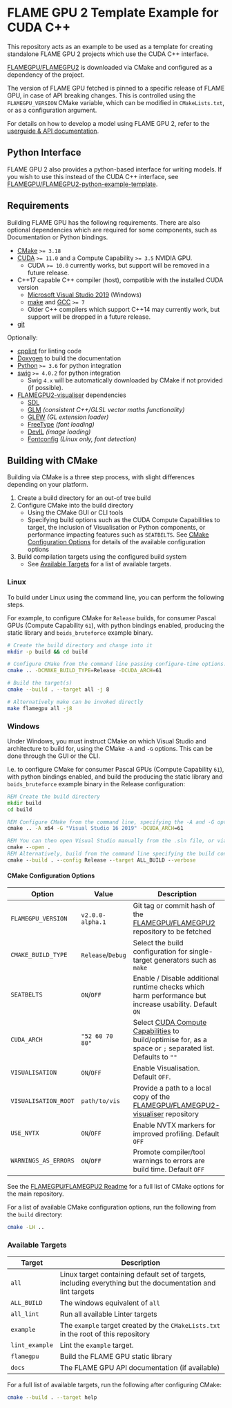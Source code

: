 # FLAME GPU 2 Template Example for CUDA C++

This repository acts as an example to be used as a template for creating standalone FLAME GPU 2 projects which use the CUDA C++ interface.

[FLAMEGPU/FLAMEGPU2](https://github.com/FLAMEGPU/FLAMEGPU2) is downloaded via CMake and configured as a dependency of the project.

The version of FLAME GPU fetched is pinned to a specific release of FLAME GPU, in case of API breaking changes.
This is controlled using the `FLAMEGPU_VERSION` CMake variable, which can be modified in `CMakeLists.txt`, or as a configuration argument.

For details on how to develop a model using FLAME GPU 2, refer to the [userguide & API documentation](https://docs.flamegpu.com/).

## Python Interface

FLAME GPU 2 also provides a python-based interface for writing models. If you wish to use this instead of the CUDA C++ interface, see [FLAMEGPU/FLAMEGPU2-python-example-template](https://github.com/FLAMEGPU/FLAMEGPU2-python-example-template).

## Requirements

Building FLAME GPU has the following requirements. There are also optional dependencies which are required for some components, such as Documentation or Python bindings.

+ [CMake](https://cmake.org/download/) `>= 3.18`
+ [CUDA](https://developer.nvidia.com/cuda-downloads) `>= 11.0` and a Compute Capability `>= 3.5` NVIDIA GPU.
  + CUDA `>= 10.0` currently works, but support will be removed in a future release.
+ C++17 capable C++ compiler (host), compatible with the installed CUDA version
  + [Microsoft Visual Studio 2019](https://visualstudio.microsoft.com/) (Windows)
  + [make](https://www.gnu.org/software/make/) and [GCC](https://gcc.gnu.org/) `>= 7`
  + Older C++ compilers which support C++14 may currently work, but support will be dropped in a future release.
+ [git](https://git-scm.com/)

Optionally:

+ [cpplint](https://github.com/cpplint/cpplint) for linting code
+ [Doxygen](http://www.doxygen.nl/) to build the documentation
+ [Python](https://www.python.org/) `>= 3.6` for python integration
+ [swig](http://www.swig.org/) `>= 4.0.2` for python integration
  + Swig `4.x` will be automatically downloaded by CMake if not provided (if possible).
+ [FLAMEGPU2-visualiser](https://github.com/FLAMEGPU/FLAMEGPU2-visualiser) dependencies
  + [SDL](https://www.libsdl.org/)
  + [GLM](http://glm.g-truc.net/) *(consistent C++/GLSL vector maths functionality)*
  + [GLEW](http://glew.sourceforge.net/) *(GL extension loader)*
  + [FreeType](http://www.freetype.org/)  *(font loading)*
  + [DevIL](http://openil.sourceforge.net/)  *(image loading)*
  + [Fontconfig](https://www.fontconfig.org/)  *(Linux only, font detection)*

## Building with CMake

Building via CMake is a three step process, with slight differences depending on your platform.

1. Create a build directory for an out-of tree build
2. Configure CMake into the build directory
    + Using the CMake GUI or CLI tools
    + Specifying build options such as the CUDA Compute Capabilities to target, the inclusion of Visualisation or Python components, or performance impacting features such as `SEATBELTS`. See [CMake Configuration Options](#CMake-Configuration-Options) for details of the available configuration options
3. Build compilation targets using the configured build system
    + See [Available Targets](#Available-targets) for a list of available targets.

### Linux

To build under Linux using the command line, you can perform the following steps.

For example, to configure CMake for `Release` builds, for consumer Pascal GPUs (Compute Capability `61`), with python bindings enabled, producing the static library and `boids_bruteforce` example binary.

```bash
# Create the build directory and change into it
mkdir -p build && cd build

# Configure CMake from the command line passing configure-time options. 
cmake .. -DCMAKE_BUILD_TYPE=Release -DCUDA_ARCH=61

# Build the target(s)
cmake --build . --target all -j 8

# Alternatively make can be invoked directly
make flamegpu all -j8

```

### Windows

Under Windows, you must instruct CMake on which Visual Studio and architecture to build for, using the CMake `-A` and `-G` options.
This can be done through the GUI or the CLI.

I.e. to configure CMake for consumer Pascal GPUs (Compute Capability `61`), with python bindings enabled, and build the producing the static library and `boids_bruteforce` example binary in the Release configuration:

```cmd
REM Create the build directory 
mkdir build
cd build

REM Configure CMake from the command line, specifying the -A and -G options. Alternatively use the GUI
cmake .. -A x64 -G "Visual Studio 16 2019" -DCUDA_ARCH=61

REM You can then open Visual Studio manually from the .sln file, or via:
cmake --open . 
REM Alternatively, build from the command line specifying the build configuration
cmake --build . --config Release --target ALL_BUILD --verbose
```

#### CMake Configuration Options

| Option                   | Value             | Description                                                                                                |
| ------------------------ | ----------------- | ---------------------------------------------------------------------------------------------------------- |
| `FLAMEGPU_VERSION`       | `v2.0.0-alpha.1`  | Git tag or commit hash of the [FLAMEGPU/FLAMEGPU2](https://github.com/FLAMEGPU/FLAMEGPU2) repository to be fetched |
| `CMAKE_BUILD_TYPE`       | `Release`/`Debug` | Select the build configuration for single-target generators such as `make`                                 |
| `SEATBELTS`              | `ON`/`OFF`        | Enable / Disable additional runtime checks which harm performance but increase usability. Default `ON`     |
| `CUDA_ARCH`              | `"52 60 70 80"`   | Select [CUDA Compute Capabilities](https://developer.nvidia.com/cuda-gpus) to build/optimise for, as a space or `;` separated list. Defaults to `""` |
| `VISUALISATION`          | `ON`/`OFF`        | Enable Visualisation. Default `OFF`.                                                                       |
| `VISUALISATION_ROOT`     | `path/to/vis`     | Provide a path to a local copy of the [FLAMEGPU/FLAMEGPU2-visualiser](https://github.com/FLAMEGPU/FLAMEGPU2-visualiser) repository |
| `USE_NVTX`               | `ON`/`OFF`        | Enable NVTX markers for improved profiling. Default `OFF`                                                  |
| `WARNINGS_AS_ERRORS`     | `ON`/`OFF`        | Promote compiler/tool warnings to errors are build time. Default `OFF`                                     |

See the [FLAMEGPU/FLAMEGPU2 Readme](https://github.com/FLAMEGPU/FLAMEGPU2#cmake-configuration-options) for a full list of CMake options for the main repository.

For a list of available CMake configuration options, run the following from the `build` directory:

```bash
cmake -LH ..
```

### Available Targets

| Target         | Description                                                                                                   |
| -------------- | ------------------------------------------------------------------------------------------------------------- |
| `all`          | Linux target containing default set of targets, including everything but the documentation and lint targets   |
| `ALL_BUILD`    | The windows equivalent of `all`                                                                               |
| `all_lint`     | Run all available Linter targets                                                                              |
| `example`      | The `example` target created by the `CMakeLists.txt` in the root of this repository                           |
| `lint_example` | Lint the `example` target.                                                                                    |
| `flamegpu`     | Build the FLAME GPU static library                                                                                |
| `docs`         | The FLAME GPU API documentation (if available)                                                                |

For a full list of available targets, run the following after configuring CMake:

```bash
cmake --build . --target help
```
